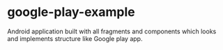 # google-play-example
Android application built with all fragments and components which looks and implements structure like Google play app.
